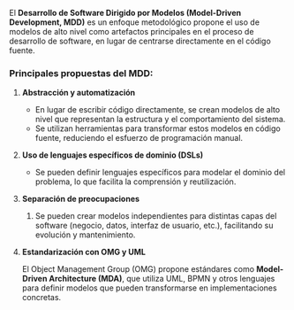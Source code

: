 El **Desarrollo de Software Dirigido por Modelos (Model-Driven Development, MDD)** es un enfoque metodológico propone el uso de modelos de alto nivel como artefactos principales en el proceso de desarrollo de software, en lugar de centrarse directamente en el código fuente.
### **Principales propuestas del MDD**:

1. **Abstracción y automatización**
    
    - En lugar de escribir código directamente, se crean modelos de alto nivel que representan la estructura y el comportamiento del sistema.
    - Se utilizan herramientas para transformar estos modelos en código fuente, reduciendo el esfuerzo de programación manual.
    
2. **Uso de lenguajes específicos de dominio (DSLs)**

    - Se pueden definir lenguajes específicos para modelar el dominio del problema, lo que facilita la comprensión y reutilización.
    
3. **Separación de preocupaciones**

	1. Se pueden crear modelos independientes para distintas capas del software (negocio, datos, interfaz de usuario, etc.), facilitando su evolución y mantenimiento.
4. **Estandarización con OMG y UML**

	El Object Management Group (OMG) propone estándares como **Model-Driven Architecture (MDA)**, que utiliza UML, BPMN y otros lenguajes para definir modelos que pueden transformarse en implementaciones concretas.

